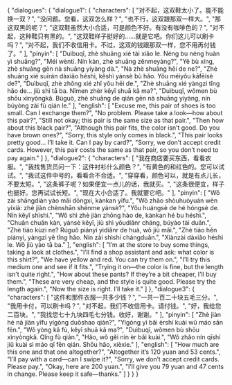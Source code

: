 {
    "dialogues": {
        "dialogue1": {
            "characters": [
                "对不起，这双鞋太小了。能不能换一双？",
                "没问题。您看，这双怎么样？",
                "也不行，这双跟那双一样大。",
                "那这双黑的呢？",
                "这双鞋虽然大小合适，可是颜色不好。有没有咖啡色的？",
                "对不起，这种鞋只有黑的。",
                "这双鞋样子挺好的……就是它吧。你们这儿可以刷卡吗？",
                "对不起，我们不收信用卡。不过，这双的钱跟那双一样，您不用再付钱了。"
            ],
            "pinyin": [
                "Duìbuqǐ, zhè shuāng xié tài xiǎo le. Néng bu néng huàn yì shuāng?",
                "Méi wèntí. Nín kàn, zhè shuāng zěnmeyàng?",
                "Yě bù xíng, zhè shuāng gēn nà shuāng yíyàng dà.",
                "Nà zhè shuāng hēi de ne?",
                "Zhè shuāng xié suīrán dàxiǎo héshì, kěshì yánsè bù hǎo. Yǒu méiyǒu kāfēisè de?",
                "Duìbuqǐ, zhè zhǒng xié zhǐ yǒu hēi de.",
                "Zhè shuāng xié yàngzi tǐng hǎo de... jiù shì tā ba. Nǐmen zhèr kěyǐ shuā kǎ ma?",
                "Duìbuqǐ, wǒmen bù shōu xìnyòngkǎ. Búguò, zhè shuāng de qián gēn nà shuāng yíyàng, nín búyòng zài fù qián le."
            ],
            "english": [
                "Excuse me, this pair of shoes is too small. Can I exchange them?",
                "No problem. Please take a look—how about this pair?",
                "Still not okay; this pair is the same size as that pair.",
                "Then how about this black pair?",
                "Although this pair fits, the color isn’t good. Do you have brown ones?",
                "Sorry, this style only comes in black.",
                "This pair looks pretty good... I’ll take it. Can I pay by card?",
                "Sorry, we don’t accept credit cards. However, this pair costs the same as that pair, so you don’t need to pay again."
            ]
        },
        "dialogue2": {
            "characters": [
                "我在商店要买东西，看看衣服。",
                "我找售货员问一下：这件衬衫什么颜色？",
                "有黄色的和红色的。您可以试试。",
                "我试这件中号的，看看合不合适。",
                "穿穿看，颜色可以，就是有点儿长，不要太短。",
                "这条裤子呢？如果便宜一点儿的话，我就买。",
                "这条很便宜，样子也挺好。您再试试长短。",
                "现在大小合适了。我就要它吧。"
            ],
            "pinyin": [
                "Wǒ zài shāngdiàn yào mǎi dōngxi, kànkan yīfu.",
                "Wǒ zhǎo shòuhuòyuán wèn yíxià: zhè jiàn chènshān shénme yánsè?",
                "Yǒu huángsè de hé hóngsè de. Nín kěyǐ shìshi.",
                "Wǒ shì zhè jiàn zhōng hào de, kànkan hé bu héshì.",
                "Chuān chuān kàn, yánsè kěyǐ, jiù shì yǒudiǎnr cháng, búyào tài duǎn.",
                "Zhè tiáo kùzi ne? Rúguǒ piányi yìdiǎnr de huà, wǒ jiù mǎi.",
                "Zhè tiáo hěn piányi, yàngzi yě tǐng hǎo. Nín zài shìshi chángduǎn.",
                "Xiànzài dàxiǎo héshì le. Wǒ jiù yào tā ba."
            ],
            "english": [
                "I’m at the store to buy some things, taking a look at clothes.",
                "I’ll find a shop assistant and ask: what color is this shirt?",
                "We have yellow and red. You can try them on.",
                "I’ll try this medium one and see if it fits.",
                "Trying it on—the color is fine, but the length isn’t quite right.",
                "How about these pants? If they’re a bit cheaper, I’ll buy them.",
                "These are very cheap, and the style is quite good. Please try the length again.",
                "Now the size is right. I’ll take it."
            ]
        },
        "dialogue3": {
            "characters": [
                "这件和那件衣服一共多少钱？",
                "一共一百二十块五毛三分。",
                "我用卡付，可以刷卡吗？",
                "对不起，我们不收信用卡。请付钱。",
                "好，我给您二百块。",
                "我找您七十九块四毛七分钱。收好，谢谢。"
            ],
            "pinyin": [
                "Zhè jiàn hé nà jiàn yīfu yígòng duōshao qián?",
                "Yígòng yì bǎi èrshí kuài wǔ máo sān fēn.",
                "Wǒ yòng kǎ fù, kěyǐ shuā kǎ ma?",
                "Duìbuqǐ, wǒmen bù shōu xìnyòngkǎ. Qǐng fù qián.",
                "Hǎo, wǒ gěi nín èr bǎi kuài.",
                "Wǒ zhǎo nín qīshí jiǔ kuài sì máo qī fēn qián. Shōu hǎo, xièxie."
            ],
            "english": [
                "How much are this one and that one altogether?",
                "Altogether it’s 120 yuan and 53 cents.",
                "I’ll pay with a card—can I swipe it?",
                "Sorry, we don’t accept credit cards. Please pay.",
                "Okay, here are 200 yuan.",
                "I’ll give you 79 yuan and 47 cents in change. Please keep it safe—thanks."
            ]
        }
    }
}

